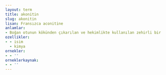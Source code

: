 ```yaml
---
layout: term
title: akonitin
slug: akonitin
lisan: Fransızca aconitine
anlamlar:
- Boğan otunun kökünden çıkarılan ve hekimlikte kullanılan zehirli bir madde
ozellikler:
- - isim
  - kimya
ornekler:
- - ''
orneklerkaynak:
- - ''
---
```

